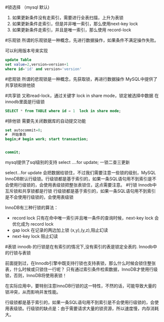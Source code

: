 #锁选择 （mysql 默认)
1. 如果更新条件没有走索引，需要进行全表扫描，上升为表锁
2. 如果更新条件走索引，但是并非唯一索引，那么使用next-key lock
3. 如果更新条件走索引，并且是唯一索引，那么使用 record-lock



#乐观锁
所谓的乐观锁是一种概念，先进行数据操作，如果条件不满足操作失败。

可以利用版本号来实现
```sql
update Table
set value=2,version=version+1
where id='id' and version='version'
```
#悲观锁
所谓的悲观锁是一种概念，先获取锁，再进行数据操作
MySQL中提供了共享锁和排他锁

#共享锁
又称read-lock，通过关键字 lock in share mode，锁定被选择中数据
在innodb里面是行级锁

```sql
SELECT * from TABLE where id = 1  lock in share mode;
```
#排他锁
需要先关闭数据库的自动提交功能
```sql
set autocommit=0;
#  开始事务
begin;# begin work; start transaction;


commit;
```
mysql提供了sql级别的支持
select ....for update;
一锁二查三更新

select…for update 会把数据给锁住，不过我们需要注意一些锁的级别，MySQL InnoDB默认行级锁。行级锁都是基于索引的，如果一条SQL语句用不到索引是不会使用行级锁的，会使用表级锁把整张表锁住，这点需要注意。
#行锁
Innodb中互斥锁和共享锁都是行锁
行级锁都是基于索引的，如果一条SQL语句用不到索引是不会使用行级锁的，会使用表级锁

InnoDB有三种行锁的算法：
- record lock 只有在命中唯一索引并且唯一条件的查询时候，next-key lock 会优化成为 record lock
- gap lock  在记录的两边加上锁 (x,y),(y,z),阻止幻读
- next-key lock     阻止幻读

#表锁
innodb 的行锁是在有索引的情况下,没有索引的表是锁定全表的.
Innodb中的行锁与表锁

前面提到过，在Innodb引擎中既支持行锁也支持表锁，那么什么时候会锁住整张表，什么时候或只锁住一行呢？ 只有通过索引条件检索数据，InnoDB才使用行级锁，否则，InnoDB将使用表锁！

在实际应用中，要特别注意InnoDB行锁的这一特性，不然的话，可能导致大量的锁冲突，从而影响并发性能。

行级锁都是基于索引的，如果一条SQL语句用不到索引是不会使用行级锁的，会使用表级锁。行级锁的缺点是：由于需要请求大量的锁资源，所以速度慢，内存消耗大。


